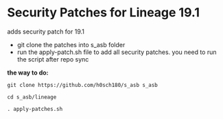 Security Patches for Lineage 19.1
===========
adds security patch for 19.1

- git clone the patches into s_asb folder
- run the apply-patch.sh file to add all security patches. you need to run the script after repo sync 

**the way to do:**
```
git clone https://github.com/h0sch180/s_asb s_asb

cd s_asb/lineage

. apply-patches.sh
```
